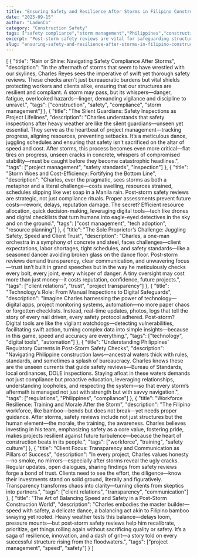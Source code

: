 ```yaml
---
title: "Ensuring Safety and Resilience After Storms in Filipino Construction"
date: "2025-09-15"
author: "LadonCo"
category: "Construction Safety"
tags: ["safety compliance","storm management","Philippines","construction safety","tech adoption"]
excerpt: "Post-storm safety reviews are vital for safeguarding structures, protecting workers, and maintaining trust. Leveraging technology, understanding regulations, and fostering workforce resilience are key to resilient Filipino construction projects."
slug: "ensuring-safety-and-resilience-after-storms-in-filipino-construction"
---
```


[
  {
    "title": "Rain or Shine: Navigating Safety Compliance After Storms",
    "description": "In the aftermath of storms that seem to have wrestled with our skylines, Charles Reyes sees the imperative of swift yet thorough safety reviews. These checks aren't just bureaucratic burdens but vital shields protecting workers and clients alike, ensuring that our structures are resilient and compliant. A storm may pass, but its whispers—danger, fatigue, overlooked hazards—linger, demanding vigilance and discipline to unravel.",
    "tags": ["construction", "safety", "compliance", "storm management"]
  },
  {
    "title": "The Silent Guardians: Safety Inspections as Project Lifelines",
    "description": "Charles understands that safety inspections after heavy weather are like the silent guardians—unseen yet essential. They serve as the heartbeat of project management—tracking progress, aligning resources, preventing setbacks. It’s a meticulous dance, juggling schedules and ensuring that safety isn't sacrificed on the altar of speed and cost. After storms, this process becomes even more critical—flat tires on progress, unseen cracks in concrete, whispers of compromised stability—must be caught before they become catastrophic headlines.",
    "tags": ["project management", "safety standards", "inspection"]
  },
  {
    "title": "Storm Woes and Cost-Efficiency: Fortifying the Bottom Line",
    "description": "Charles, ever the pragmatic, sees storms as both a metaphor and a literal challenge—costs swelling, resources strained, schedules slipping like wet soap in a Manila rain. Post-storm safety reviews are strategic, not just compliance rituals. Proper assessments prevent future costs—rework, delays, reputation damage. The secret? Efficient resource allocation, quick decision-making, leveraging digital tools—tech like drones and digital checklists that turn humans into eagle-eyed detectives in the sky and on the ground.",
    "tags": ["cost management", "tech adoption", "resource planning"]
  },
  {
    "title": "The Sole Proprietor’s Challenge: Juggling Safety, Speed and Client Trust",
    "description": "Charles, a one-man orchestra in a symphony of concrete and steel, faces challenges—client expectations, labor shortages, tight schedules, and safety standards—like a seasoned dancer avoiding broken glass on the dance floor. Post-storm reviews demand transparency, clear communication, and unwavering focus—trust isn’t built in grand speeches but in the way he meticulously checks every bolt, every joint, every whisper of danger. A tiny oversight may cost more than just money—it costs reputation, confidence, future projects.",
    "tags": ["client relations", "trust", "project transparency"]
  },
  {
    "title": "Technology’s Role: From Manual Inspections to Digital Safeguards",
    "description": "Imagine Charles harnessing the power of technology—digital apps, project monitoring systems, automation—no more paper chaos or forgotten checklists. Instead, real-time updates, photos, logs that tell the story of every nail driven, every safety protocol adhered. Post-storm? Digital tools are like the vigilant watchdogs—detecting vulnerabilities, facilitating swift action, turning complex data into simple insights—because in this game, speed and accuracy are everything.",
    "tags": ["technology", "digital tools", "automation"]
  },
  {
    "title": "Understanding Philippines’ Regulatory Currents in Post-Storm Safety Checks",
    "description": "Navigating Philippine construction laws—ancestral waters thick with rules, standards, and sometimes a splash of bureaucracy. Charles knows these are the unseen currents that guide safety reviews—Bureau of Standards, local ordinances, DOLE inspections. Staying afloat in these waters demands not just compliance but proactive education, leveraging relationships, understanding loopholes, and respecting the system—so that every storm’s aftermath is managed not just with strength but with savvy navigation.",
    "tags": ["regulations", "Philippines", "compliance"]
  },
  {
    "title": "Workforce Resilience: Training and Morale After the Storm",
    "description": "The Filipino workforce, like bamboo—bends but does not break—yet needs proper guidance. After storms, safety reviews include not just structures but the human element—the morale, the training, the awareness. Charles believes investing in his team, emphasizing safety as a core value, fostering pride, makes projects resilient against future turbulence—because the heart of construction beats in its people.",
    "tags": ["workforce", "training", "safety culture"]
  },
  {
    "title": "Client Focus: Transparency and Communication as Pillars of Success",
    "description": "In every project, Charles values honesty—no smoke, no mirrors—especially after storms reveal the ugly cracks. Regular updates, open dialogues, sharing findings from safety reviews forge a bond of trust. Clients need to see the effort, the diligence—know their investments stand on solid ground, literally and figuratively. Transparency transforms chaos into clarity—turning clients from skeptics into partners.",
    "tags": ["client relations", "transparency", "communication"]
  },
  {
    "title": "The Art of Balancing Speed and Safety in a Post-Storm Construction World",
    "description": "Charles embodies the master builder—speed with safety, a delicate dance, a balancing act akin to Filipino bamboo swaying yet rooted. Heavy weather tests this balance—delays loom, pressure mounts—but post-storm safety reviews help him recalibrate, prioritize, get things rolling again without sacrificing quality or safety. It’s a saga of resilience, innovation, and a dash of grit—a story told on every successful structure rising from the floodwaters.",
    "tags": ["project management", "speed", "safety"]
  }
]